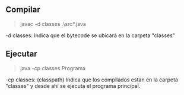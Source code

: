 
## Compilar 
> javac -d classes  .\src\*.java

-d classes: Indica que el bytecode se ubicará en la carpeta "classes"

## Ejecutar
> java -cp classes Programa

-cp classes: (classpath) Indica que los compilados estan en la carpeta "classes" y desde ahí se ejecuta el programa principal. 

